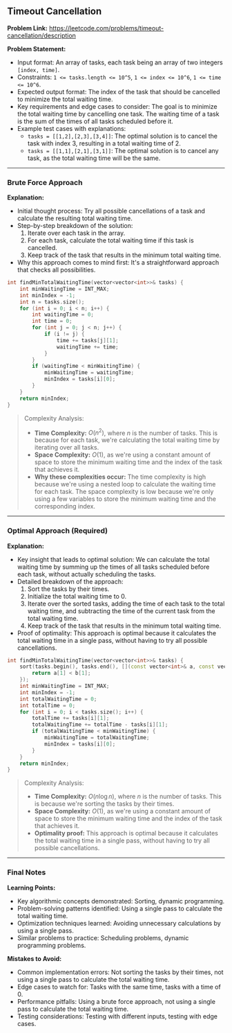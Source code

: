 ## Timeout Cancellation
**Problem Link:** https://leetcode.com/problems/timeout-cancellation/description

**Problem Statement:**
- Input format: An array of tasks, each task being an array of two integers `[index, time]`.
- Constraints: `1 <= tasks.length <= 10^5`, `1 <= index <= 10^6`, `1 <= time <= 10^6`.
- Expected output format: The index of the task that should be cancelled to minimize the total waiting time.
- Key requirements and edge cases to consider: The goal is to minimize the total waiting time by cancelling one task. The waiting time of a task is the sum of the times of all tasks scheduled before it.
- Example test cases with explanations:
  - `tasks = [[1,2],[2,3],[3,4]]`: The optimal solution is to cancel the task with index 3, resulting in a total waiting time of 2.
  - `tasks = [[1,1],[2,1],[3,1]]`: The optimal solution is to cancel any task, as the total waiting time will be the same.

---

### Brute Force Approach
**Explanation:**
- Initial thought process: Try all possible cancellations of a task and calculate the resulting total waiting time.
- Step-by-step breakdown of the solution:
  1. Iterate over each task in the array.
  2. For each task, calculate the total waiting time if this task is cancelled.
  3. Keep track of the task that results in the minimum total waiting time.
- Why this approach comes to mind first: It's a straightforward approach that checks all possibilities.

```cpp
int findMinTotalWaitingTime(vector<vector<int>>& tasks) {
    int minWaitingTime = INT_MAX;
    int minIndex = -1;
    int n = tasks.size();
    for (int i = 0; i < n; i++) {
        int waitingTime = 0;
        int time = 0;
        for (int j = 0; j < n; j++) {
            if (i != j) {
                time += tasks[j][1];
                waitingTime += time;
            }
        }
        if (waitingTime < minWaitingTime) {
            minWaitingTime = waitingTime;
            minIndex = tasks[i][0];
        }
    }
    return minIndex;
}
```

> Complexity Analysis:
> - **Time Complexity:** $O(n^2)$, where $n$ is the number of tasks. This is because for each task, we're calculating the total waiting time by iterating over all tasks.
> - **Space Complexity:** $O(1)$, as we're using a constant amount of space to store the minimum waiting time and the index of the task that achieves it.
> - **Why these complexities occur:** The time complexity is high because we're using a nested loop to calculate the waiting time for each task. The space complexity is low because we're only using a few variables to store the minimum waiting time and the corresponding index.

---

### Optimal Approach (Required)
**Explanation:**
- Key insight that leads to optimal solution: We can calculate the total waiting time by summing up the times of all tasks scheduled before each task, without actually scheduling the tasks.
- Detailed breakdown of the approach:
  1. Sort the tasks by their times.
  2. Initialize the total waiting time to 0.
  3. Iterate over the sorted tasks, adding the time of each task to the total waiting time, and subtracting the time of the current task from the total waiting time.
  4. Keep track of the task that results in the minimum total waiting time.
- Proof of optimality: This approach is optimal because it calculates the total waiting time in a single pass, without having to try all possible cancellations.

```cpp
int findMinTotalWaitingTime(vector<vector<int>>& tasks) {
    sort(tasks.begin(), tasks.end(), [](const vector<int>& a, const vector<int>& b) {
        return a[1] < b[1];
    });
    int minWaitingTime = INT_MAX;
    int minIndex = -1;
    int totalWaitingTime = 0;
    int totalTime = 0;
    for (int i = 0; i < tasks.size(); i++) {
        totalTime += tasks[i][1];
        totalWaitingTime += totalTime - tasks[i][1];
        if (totalWaitingTime < minWaitingTime) {
            minWaitingTime = totalWaitingTime;
            minIndex = tasks[i][0];
        }
    }
    return minIndex;
}
```

> Complexity Analysis:
> - **Time Complexity:** $O(n \log n)$, where $n$ is the number of tasks. This is because we're sorting the tasks by their times.
> - **Space Complexity:** $O(1)$, as we're using a constant amount of space to store the minimum waiting time and the index of the task that achieves it.
> - **Optimality proof:** This approach is optimal because it calculates the total waiting time in a single pass, without having to try all possible cancellations.

---

### Final Notes

**Learning Points:**
- Key algorithmic concepts demonstrated: Sorting, dynamic programming.
- Problem-solving patterns identified: Using a single pass to calculate the total waiting time.
- Optimization techniques learned: Avoiding unnecessary calculations by using a single pass.
- Similar problems to practice: Scheduling problems, dynamic programming problems.

**Mistakes to Avoid:**
- Common implementation errors: Not sorting the tasks by their times, not using a single pass to calculate the total waiting time.
- Edge cases to watch for: Tasks with the same time, tasks with a time of 0.
- Performance pitfalls: Using a brute force approach, not using a single pass to calculate the total waiting time.
- Testing considerations: Testing with different inputs, testing with edge cases.